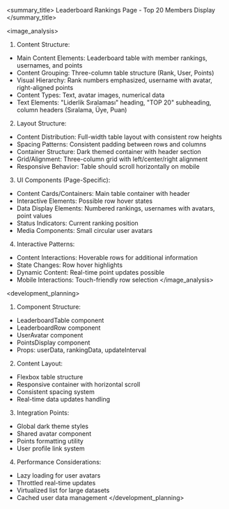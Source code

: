 <summary_title>
Leaderboard Rankings Page - Top 20 Members Display
</summary_title>

<image_analysis>
1. Content Structure:
- Main Content Elements: Leaderboard table with member rankings, usernames, and points
- Content Grouping: Three-column table structure (Rank, User, Points)
- Visual Hierarchy: Rank numbers emphasized, username with avatar, right-aligned points
- Content Types: Text, avatar images, numerical data
- Text Elements: "Liderlik Sıralaması" heading, "TOP 20" subheading, column headers (Sıralama, Üye, Puan)

2. Layout Structure:
- Content Distribution: Full-width table layout with consistent row heights
- Spacing Patterns: Consistent padding between rows and columns
- Container Structure: Dark themed container with header section
- Grid/Alignment: Three-column grid with left/center/right alignment
- Responsive Behavior: Table should scroll horizontally on mobile

3. UI Components (Page-Specific):
- Content Cards/Containers: Main table container with header
- Interactive Elements: Possible row hover states
- Data Display Elements: Numbered rankings, usernames with avatars, point values
- Status Indicators: Current ranking position
- Media Components: Small circular user avatars

4. Interactive Patterns:
- Content Interactions: Hoverable rows for additional information
- State Changes: Row hover highlights
- Dynamic Content: Real-time point updates possible
- Mobile Interactions: Touch-friendly row selection
</image_analysis>

<development_planning>
1. Component Structure:
- LeaderboardTable component
- LeaderboardRow component
- UserAvatar component
- PointsDisplay component
- Props: userData, rankingData, updateInterval

2. Content Layout:
- Flexbox table structure
- Responsive container with horizontal scroll
- Consistent spacing system
- Real-time data updates handling

3. Integration Points:
- Global dark theme styles
- Shared avatar component
- Points formatting utility
- User profile link system

4. Performance Considerations:
- Lazy loading for user avatars
- Throttled real-time updates
- Virtualized list for large datasets
- Cached user data management
</development_planning>